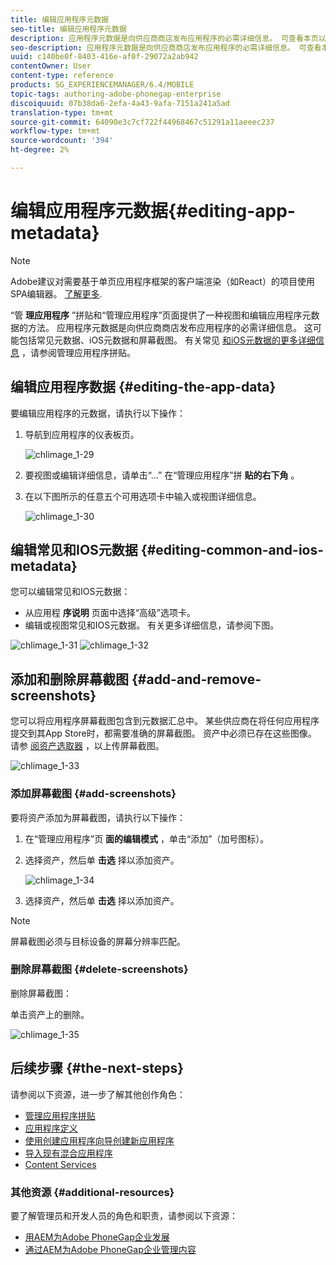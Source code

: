 ```yaml
---
title: 编辑应用程序元数据
seo-title: 编辑应用程序元数据
description: 应用程序元数据是向供应商商店发布应用程序的必需详细信息。 可查看本页以了解有关编辑应用程序数据的信息。
seo-description: 应用程序元数据是向供应商商店发布应用程序的必需详细信息。 可查看本页以了解有关编辑应用程序数据的信息。
uuid: c140be0f-8403-416e-af0f-29072a2ab942
contentOwner: User
content-type: reference
products: SG_EXPERIENCEMANAGER/6.4/MOBILE
topic-tags: authoring-adobe-phonegap-enterprise
discoiquuid: 07b38da6-2efa-4a43-9afa-7151a241a5ad
translation-type: tm+mt
source-git-commit: 64090e3c7cf722f44968467c51291a11aeeec237
workflow-type: tm+mt
source-wordcount: '394'
ht-degree: 2%

---
```



# 编辑应用程序元数据{#editing-app-metadata}

>[!NOTE]
>
>Adobe建议对需要基于单页应用程序框架的客户端渲染（如React）的项目使用SPA编辑器。 [了解更多](/help/sites-developing/spa-overview.md).

“管 **理应用程序** ”拼贴和“管理应用程序”页面提供了一种视图和编辑应用程序元数据的方法。 应用程序元数据是向供应商商店发布应用程序的必需详细信息。 这可能包括常见元数据、iOS元数据和屏幕截图。 有关常见 [和iOS元数据的更多详细信息](/help/mobile/phonegap-app-details-tile.md) ，请参阅管理应用程序拼贴。

## 编辑应用程序数据 {#editing-the-app-data}

要编辑应用程序的元数据，请执行以下操作：

1. 导航到应用程序的仪表板页。

   ![chlimage_1-29](assets/chlimage_1-29.png)

1. 要视图或编辑详细信息，请单击“...” 在“管理应用程序”拼 **贴的右下角** 。

1. 在以下图所示的任意五个可用选项卡中输入或视图详细信息。

   ![chlimage_1-30](assets/chlimage_1-30.png)

## 编辑常见和IOS元数据 {#editing-common-and-ios-metadata}

您可以编辑常见和IOS元数据：

* 从应用程 **序说明** 页面中选择“高级”选项卡。
* 编辑或视图常见和IOS元数据。 有关更多详细信息，请参阅下图。

![chlimage_1-31](assets/chlimage_1-31.png) ![chlimage_1-32](assets/chlimage_1-32.png)

## 添加和删除屏幕截图 {#add-and-remove-screenshots}

您可以将应用程序屏幕截图包含到元数据汇总中。 某些供应商在将任何应用程序提交到其App Store时，都需要准确的屏幕截图。 资产中必须已存在这些图像。 请参 [阅资产选取器](/help/assets/asset-selector.md) ，以上传屏幕截图。

![chlimage_1-33](assets/chlimage_1-33.png)

### 添加屏幕截图 {#add-screenshots}

要将资产添加为屏幕截图，请执行以下操作：

1. 在“管理应用程序”页 **面的编辑模式** ，单击“添加”（加号图标）。
1. 选择资产，然后单 **击选** 择以添加资产。

   ![chlimage_1-34](assets/chlimage_1-34.png)

1. 选择资产，然后单 **击选** 择以添加资产。

>[!NOTE]
>
>屏幕截图必须与目标设备的屏幕分辨率匹配。

### 删除屏幕截图 {#delete-screenshots}

删除屏幕截图：

单击资产上的删除。

![chlimage_1-35](assets/chlimage_1-35.png)

## 后续步骤 {#the-next-steps}

请参阅以下资源，进一步了解其他创作角色：

* [管理应用程序拼贴](/help/mobile/phonegap-app-details-tile.md)
* [应用程序定义](/help/mobile/phonegap-app-definitions.md)
* [使用创建应用程序向导创建新应用程序](/help/mobile/phonegap-create-new-app.md)
* [导入现有混合应用程序](/help/mobile/phonegap-adding-content-to-imported-app.md)
* [Content Services](/help/mobile/develop-content-as-a-service.md)

### 其他资源 {#additional-resources}

要了解管理员和开发人员的角色和职责，请参阅以下资源：

* [用AEM为Adobe PhoneGap企业发展](/help/mobile/developing-in-phonegap.md)
* [通过AEM为Adobe PhoneGap企业管理内容](/help/mobile/administer-phonegap.md)

